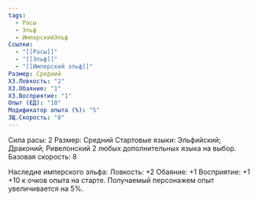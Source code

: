 ```yaml
---
tags:
  - Расы
  - Эльф
  - ИмперскийЭльф
Ссылки:
  - "[[Расы]]"
  - "[[Эльф]]"
  - "[[Имперский эльф]]"
Размер: Средний
ХЗ.Ловкость: "2"
ХЗ.Обаяние: "1"
ХЗ.Восприятие: "1"
Опыт (ЕД): "10"
Модификатор опыта (%): "5"
ЗЩ.Скорость: "8"
---
```

Сила расы: 2
Размер: Средний
Стартовые языки: Эльфийский; Драконий; Ривелонский 2 любых дополнительных языка на выбор.
Базовая скорость: 8

Наследие имперского эльфа:
Ловкость: +2
Обаяние: +1
Восприятие: +1
+10 к очков опыта на старте.
Получаемый персонажем опыт увеличивается на 5%.

